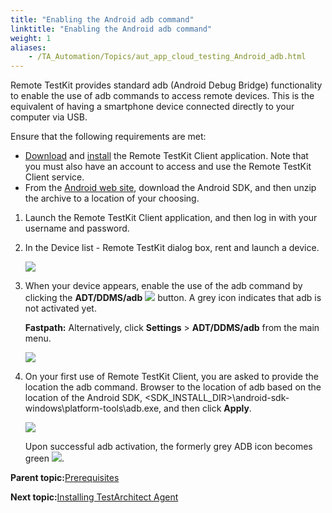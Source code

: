 ```yaml
--- 
title: "Enabling the Android adb command"
linktitle: "Enabling the Android adb command"
weight: 1
aliases: 
    - /TA_Automation/Topics/aut_app_cloud_testing_Android_adb.html
---
```


Remote TestKit provides standard adb \(Android Debug Bridge\) functionality to enable the use of adb commands to access remote devices. This is the equivalent of having a smartphone device connected directly to your computer via USB.

Ensure that the following requirements are met:

-   [Download](https://appkitbox.com/en/testkit/download) and [install](https://appkitbox.com/en/testkit/support/signin/signin14) the Remote TestKit Client application. Note that you must also have an account to access and use the Remote TestKit Client service.
-   From the [Android web site](https://developer.android.com/studio/index.html), download the Android SDK, and then unzip the archive to a location of your choosing.

1.  Launch the Remote TestKit Client application, and then log in with your username and password.

2.  In the Device list - Remote TestKit dialog box, rent and launch a device.

    ![](/images//Images/Device_list_RTK_dialog.png)

3.  When your device appears, enable the use of the adb command by clicking the **ADT/DDMS/adb** ![](/images//Images/RTK_adb_btn.png) button. A grey icon indicates that adb is not activated yet.

    **Fastpath:** Alternatively, click **Settings** \> **ADT/DDMS/adb** from the main menu.

    ![](/images//Images/RTK_device.png)

4.  On your first use of Remote TestKit Client, you are asked to provide the location the adb command. Browser to the location of adb based on the location of the Android SDK, <SDK\_INSTALL\_DIR\>\\android-sdk-windows\\platform-tools\\adb.exe, and then click **Apply**.

    ![](/images//Images/RTK_select_adb.png)

    Upon successful adb activation, the formerly grey ADB icon becomes green ![](/images//Images/RTK_adb_activated.png).


**Parent topic:**[Prerequisites](/TA_Automation/Topics/aut_app_cloud_testing_Android_prerequisites.html)

**Next topic:**[Installing TestArchitect Agent](/TA_Automation/Topics/aut_app_cloud_testing_Android_agent.html)

